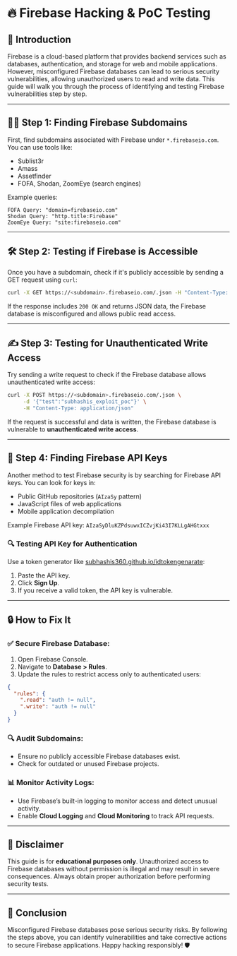 # 🔥 Firebase Hacking & PoC Testing

## 🚀 Introduction

Firebase is a cloud-based platform that provides backend services such as databases, authentication, and storage for web and mobile applications. However, misconfigured Firebase databases can lead to serious security vulnerabilities, allowing unauthorized users to read and write data. This guide will walk you through the process of identifying and testing Firebase vulnerabilities step by step.

---

## 🕵️‍♂️ Step 1: Finding Firebase Subdomains

First, find subdomains associated with Firebase under `*.firebaseio.com`. You can use tools like:

- Sublist3r
- Amass
- Assetfinder
- FOFA, Shodan, ZoomEye (search engines)

Example queries:

```
FOFA Query: "domain=firebaseio.com"
Shodan Query: "http.title:Firebase"
ZoomEye Query: "site:firebaseio.com"
```

---

## 🛠 Step 2: Testing if Firebase is Accessible

Once you have a subdomain, check if it's publicly accessible by sending a GET request using `curl`:

```bash
curl -X GET https://<subdomain>.firebaseio.com/.json -H "Content-Type: application/json" -i
```

If the response includes `200 OK` and returns JSON data, the Firebase database is misconfigured and allows public read access.

---

## ✍️ Step 3: Testing for Unauthenticated Write Access

Try sending a write request to check if the Firebase database allows unauthenticated write access:

```bash
curl -X POST https://<subdomain>.firebaseio.com/.json \
     -d '{"test":"subhashis_exploit_poc"}' \
     -H "Content-Type: application/json"
```

If the request is successful and data is written, the Firebase database is vulnerable to **unauthenticated write access**.

---

## 🔑 Step 4: Finding Firebase API Keys

Another method to test Firebase security is by searching for Firebase API keys. You can look for keys in:

- Public GitHub repositories (`AIzaSy` pattern)
- JavaScript files of web applications
- Mobile application decompilation

Example Firebase API key: `AIzaSyDluKZPdsuwxICZvjKi43I7KLLgAHGtxxx`

### 🔍 Testing API Key for Authentication

Use a token generator like [subhashis360.github.io/idtokengenarate](https://subhashis360.github.io/idtokengenarate):

1. Paste the API key.
2. Click **Sign Up**.
3. If you receive a valid token, the API key is vulnerable.

---

## 🔒 How to Fix It

### ✅ Secure Firebase Database:

1. Open Firebase Console.
2. Navigate to **Database > Rules**.
3. Update the rules to restrict access only to authenticated users:

```json
{
  "rules": {
    ".read": "auth != null",
    ".write": "auth != null"
  }
}
```

### 🔍 Audit Subdomains:

- Ensure no publicly accessible Firebase databases exist.
- Check for outdated or unused Firebase projects.

### 📊 Monitor Activity Logs:

- Use Firebase’s built-in logging to monitor access and detect unusual activity.
- Enable **Cloud Logging** and **Cloud Monitoring** to track API requests.

---

## 🛑 Disclaimer

This guide is for **educational purposes only**. Unauthorized access to Firebase databases without permission is illegal and may result in severe consequences. Always obtain proper authorization before performing security tests.

---

## 🤝 Conclusion

Misconfigured Firebase databases pose serious security risks. By following the steps above, you can identify vulnerabilities and take corrective actions to secure Firebase applications. Happy hacking responsibly! 🛡

